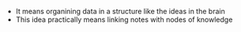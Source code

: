 - It means organining data in a structure like the ideas in the brain
- This idea practically means linking notes with nodes of knowledge